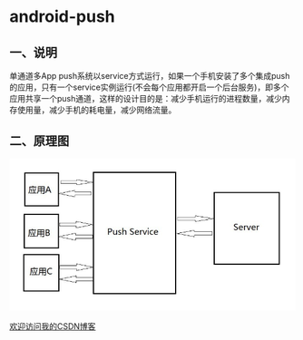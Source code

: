 android-push
==========================================

## 一、说明

单通道多App push系统以service方式运行，如果一个手机安装了多个集成push的应用，只有一个service实例运行(不会每个应用都开启一个后台服务)，即多个应用共享一个push通道，这样的设计目的是：减少手机运行的进程数量，减少内存使用量，减少手机的耗电量，减少网络流量。


## 二、原理图 

![github](https://github.com/zz7zz7zz/android-push/blob/master/1.jpg "附图一")




[欢迎访问我的CSDN博客](http://blog.csdn.net/zz7zz7zz)<br />



